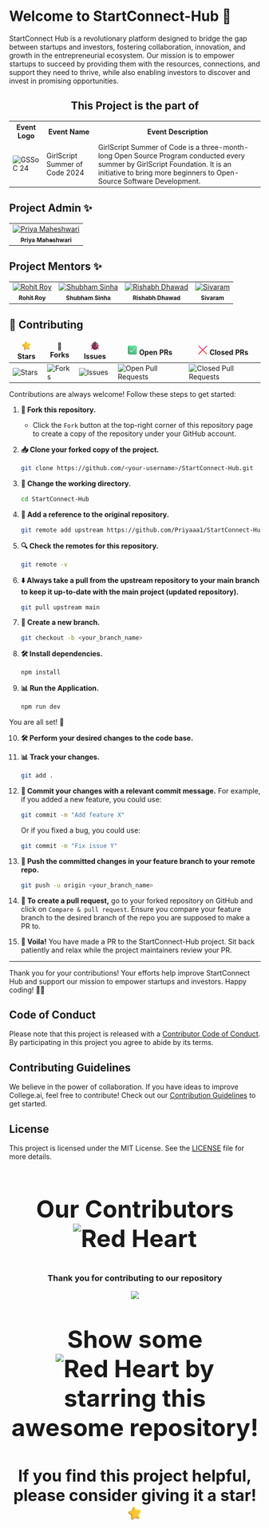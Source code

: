 # Welcome to StartConnect-Hub 🚀

StartConnect Hub is a revolutionary platform designed to bridge the gap between startups and investors, fostering collaboration, innovation, and growth in the entrepreneurial ecosystem. Our mission is to empower startups to succeed by providing them with the resources, connections, and support they need to thrive, while also enabling investors to discover and invest in promising opportunities.

<div align=center>
  <h2>This Project is the part of</h2>
  <table>
    <tr>
      <th>Event Logo</th>
      <th>Event Name</th>
      <th>Event Description</th>
    </tr>
    <tr>
        <td><img src="https://user-images.githubusercontent.com/63473496/213306279-338f7ce9-9a9f-4427-8c2a-3e344874498f.png#gh-dark-mode-only" width="200" height="auto" loading="lazy" alt="GSSoC 24"/></td>
        <td>GirlScript Summer of Code 2024</td>
        <td>GirlScript Summer of Code is a three-month-long Open Source Program conducted every summer by GirlScript Foundation. It is an initiative to bring more beginners to Open-Source Software Development. 
    </tr>
</table>
</div>

##  Project Admin ✨

<table align="center">
  <tr>
<td align="center"><a href="https://github.com/Priyaaa1"><img src="https://avatars.githubusercontent.com/u/105431748?v=4" width="100px;" alt="Priya Maheshwari"/><br /><sub><b>Priya Maheshwari</b></sub></a></td>
  
 </tr>
</table>

##  Project Mentors ✨

<table align="center">
  <tr>
<td align="center"><a href="https://github.com/rohitroy-github"><img src="https://avatars.githubusercontent.com/u/68563695?v=4" width="100px;" alt="Rohit Roy"/><br /><sub><b>Rohit Roy</b></sub></a></td>
  
<td align="center"><a href="https://github.com/shubhamsinha21"><img src="https://avatars.githubusercontent.com/u/84564814?v=4"  width="100px;" alt="Shubham Sinha"/><br /><sub><b>Shubham Sinha</b></sub></a></td>

<td align="center"><a href="https://github.com/RishabhDhawad"><img src="https://avatars.githubusercontent.com/u/75854893?v=4" width="100px;" alt="Rishabh Dhawad"/><br /><sub><b>Rishabh Dhawad</b></sub></a></td>

<td align="center"><a href="https://github.com/siv2r"><img src="https://avatars.githubusercontent.com/u/56887198?v=4" width="100px;" alt="Sivaram"/><br /><sub><b>Sivaram</b></sub></a></td>
  </tr>
</table>

## 🌟 Contributing

<table align="center">
    <thead align="center">
        <tr border: 1px;>
            <td><b><img src="https://raw.githubusercontent.com/Tarikul-Islam-Anik/tarikul-islam-anik/main/assets/images/Star.png" width="20" height="20"> Stars</b></td>
            <td><b>🍴 Forks</b></td>
            <td><b><img src="https://raw.githubusercontent.com/Tarikul-Islam-Anik/tarikul-islam-anik/main/assets/images/Lady%20Beetle.png" width="20" height="20"> Issues</b></td>
            <td><b><img src="https://raw.githubusercontent.com/Tarikul-Islam-Anik/tarikul-islam-anik/main/assets/images/Check%20Mark%20Button.png" width="20" height="20"> Open PRs</b></td>
            <td><b><img src="https://raw.githubusercontent.com/Tarikul-Islam-Anik/tarikul-islam-anik/main/assets/images/Cross%20Mark.png" width="20" height="20"> Closed PRs</b></td>
        </tr>
     </thead>
    <tbody>
         <tr>
            <td><img alt="Stars" src="https://img.shields.io/github/stars/Priyaaa1/StartConnect-Hub?style=flat&logo=github"/></td>
             <td><img alt="Forks" src="https://img.shields.io/github/forks/Priyaaa1/StartConnect-Hub?style=flat&logo=github"/></td>
            <td><img alt="Issues" src="https://img.shields.io/github/issues/Priyaaa1/StartConnect-Hub?style=flat&logo=github"/></td>
            <td><img alt="Open Pull Requests" src="https://img.shields.io/github/issues-pr/Priyaaa1/StartConnect-Hub?style=flat&logo=github"/></td>
           <td><img alt="Closed Pull Requests" src="https://img.shields.io/github/issues-pr-closed/Priyaaa1/StartConnect-Hub?style=flat&color=critical&logo=github"/></td>
        </tr>
    </tbody>
</table>

Contributions are always welcome! Follow these steps to get started:

1. **🍴 Fork this repository.**
   - Click the `Fork` button at the top-right corner of this repository page to create a copy of the repository under your GitHub account.

2. **📥 Clone your forked copy of the project.**
   ```sh
   git clone https://github.com/<your-username>/StartConnect-Hub.git
   ```

3. **📂 Change the working directory.**
   ```sh
   cd StartConnect-Hub
   ```

4. **🔗 Add a reference to the original repository.**
   ```sh
   git remote add upstream https://github.com/Priyaaa1/StartConnect-Hub.git
   ```

5. **🔍 Check the remotes for this repository.**
   ```sh
   git remote -v
   ```

6. **⬇️ Always take a pull from the upstream repository to your main branch to keep it up-to-date with the main project (updated repository).**
   ```sh
   git pull upstream main
   ```

7. **🌿 Create a new branch.**
   ```sh
   git checkout -b <your_branch_name>
   ```
8. **🛠️ Install dependencies.**
   ```sh
   npm install
   ```
9. **📊 Run the Application.**
   ```sh
   npm run dev 
You are all set! 🎉

10. **🛠️ Perform your desired changes to the code base.**

11. **📊 Track your changes.**
    ```sh
    git add .
    ```

12. **💬 Commit your changes with a relevant commit message.** For example, if you added a new feature, you could use:
    ```sh
    git commit -m "Add feature X"
    ```
    Or if you fixed a bug, you could use:
    ```sh
    git commit -m "Fix issue Y"
    ```

13. **🚀 Push the committed changes in your feature branch to your remote repo.**
    ```sh
    git push -u origin <your_branch_name>
    ```

14. **🔄 To create a pull request,** go to your forked repository on GitHub and click on `Compare & pull request`. Ensure you compare your feature branch to the desired branch of the repo you are supposed to make a PR to.

15. **🎉 Voila!** You have made a PR to the StartConnect-Hub project. Sit back patiently and relax while the project maintainers review your PR.

---

Thank you for your contributions! Your efforts help improve StartConnect Hub and support our mission to empower startups and investors. Happy coding! 🚀✨

## Code of Conduct

Please note that this project is released with a [Contributor Code of Conduct](CODE_OF_CONDUCT.md). By participating in this project you agree to abide by its terms.

## Contributing Guidelines

We believe in the power of collaboration. If you have ideas to improve College.ai, feel free to contribute! Check out our [Contribution Guidelines](CONTRIBUTING.md) to get started.

## License

This project is licensed under the MIT License. See the [LICENSE](LICENSE) file for more details.

<div align="center">
  <h2 style="font-size:3rem;">Our Contributors <img src="https://raw.githubusercontent.com/Tarikul-Islam-Anik/Animated-Fluent-Emojis/master/Emojis/Smilies/Red%20Heart.png" alt="Red Heart" width="40" height="40" /></h2>
  <h3>Thank you for contributing to our repository</h3>

<a href="https://github.com/Priyaaa1/StartConnect-Hub/graphs/contributors">
<img src="https://contributors-img.web.app/image?repo=Priyaaa1/StartConnect-Hub"/>

  </a>

<p style="font-family:var(--ff-philosopher);font-size:3rem;"><b> Show some <img src="https://raw.githubusercontent.com/Tarikul-Islam-Anik/Animated-Fluent-Emojis/master/Emojis/Smilies/Red%20Heart.png" alt="Red Heart" width="40" height="40" /> by starring this awesome repository!

</div>
<h3 style="text-align:center;font-size:2rem;">
If you find this project helpful, please consider giving it a star! <img src="https://raw.githubusercontent.com/Tarikul-Islam-Anik/tarikul-islam-anik/main/assets/images/Star.png" width="30" height="30"></p>
